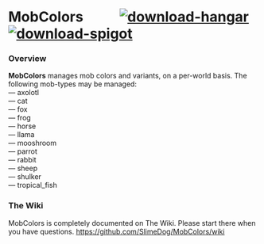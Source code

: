 # MobColors &nbsp; &nbsp; &nbsp; &nbsp; &nbsp; <a href="https://hangar.papermc.io/SlimeDog/MobColors">![download-hangar](https://user-images.githubusercontent.com/17748923/227314671-471467da-7bf9-4186-ac1b-94332b62c796.png)</a> <a href="https://www.spigotmc.org/resources/96771/">![download-spigot](https://user-images.githubusercontent.com/17748923/227314677-6cf2244d-aaa1-4366-85d7-3d92c8834360.png)</a>

### Overview

**MobColors** manages mob colors and variants, on a per-world basis. The following mob-types may be managed:<br>
&mdash; axolotl<br>
&mdash; cat<br>
&mdash; fox<br>
&mdash; frog<br>
&mdash; horse<br>
&mdash; llama<br>
&mdash; mooshroom<br>
&mdash; parrot<br>
&mdash; rabbit<br>
&mdash; sheep<br>
&mdash; shulker<br>
&mdash; tropical_fish<br>

### The Wiki

MobColors is completely documented on The Wiki. Please start there when you have questions. https://github.com/SlimeDog/MobColors/wiki
